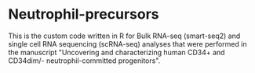 # Neutrophil-precursors

This is the custom code written in R for Bulk RNA-seq (smart-seq2) and single cell RNA sequencing (scRNA-seq) analyses that were performed in the manuscript "Uncovering and characterizing human CD34+ and CD34dim/-  neutrophil-committed progenitors".
